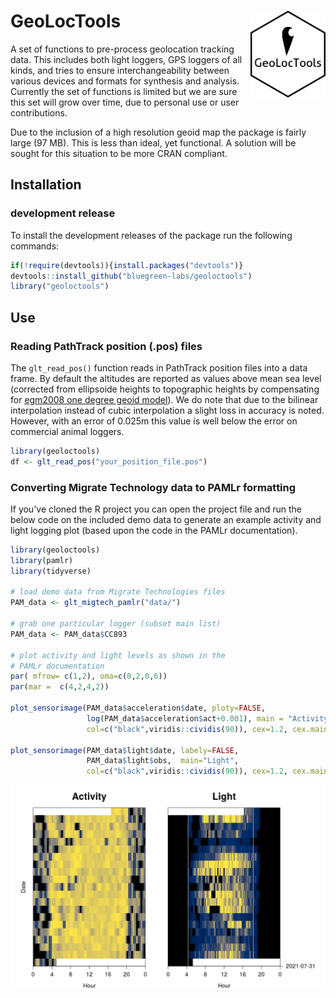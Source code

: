 # GeoLocTools <img src='logo.png' align="right" height="138.5" />

A set of functions to pre-process geolocation tracking data. This includes 
both light loggers, GPS loggers of all kinds, and tries to ensure 
interchangeability between various devices and formats
for synthesis and analysis. Currently the set of functions is limited but we
are sure this set will grow over time, due to personal use or user
contributions.

Due to the inclusion of a high resolution geoid map the package is fairly large
(97 MB). This is less than ideal, yet functional. A solution will be sought for
this situation to be more CRAN compliant.

## Installation

### development release

To install the development releases of the package run the following
commands:

``` r
if(!require(devtools)){install.packages("devtools")}
devtools::install_github("bluegreen-labs/geoloctools")
library("geoloctools")
```

## Use

### Reading PathTrack position (.pos) files

The `glt_read_pos()` function reads in PathTrack position files into a
data frame. By default the altitudes are reported as values above mean sea
level (corrected from ellipsoide heights to topographic heights by
compensating for [egm2008 one degree geoid model](https://geographiclib.sourceforge.io/1.18/geoid.html)). We do note that due to
the bilinear interpolation instead of cubic interpolation a slight loss in
accuracy is noted. However, with an error of 0.025m this value is well below
the error on commercial animal loggers.

```r
library(geoloctools)
df <- glt_read_pos("your_position_file.pos")
```

### Converting Migrate Technology data to PAMLr formatting

If you've cloned the R project you can open the project file and run the below
code on the included demo data to generate an example activity and light logging
plot (based upon the code in the PAMLr documentation).

```r
library(geoloctools)
library(pamlr)
library(tidyverse)

# load demo data from Migrate Technologies files
PAM_data <- glt_migtech_pamlr("data/")

# grab one particular logger (subset main list)
PAM_data <- PAM_data$CC893

# plot activity and light levels as shown in the
# PAMLr documentation
par( mfrow= c(1,2), oma=c(0,2,0,6))
par(mar =  c(4,2,4,2))

plot_sensorimage(PAM_data$acceleration$date, ploty=FALSE,
                 log(PAM_data$acceleration$act+0.001), main = "Activity",
                 col=c("black",viridis::cividis(90)), cex=1.2, cex.main = 2)

plot_sensorimage(PAM_data$light$date, labely=FALSE,
                 PAM_data$light$obs,  main="Light",
                 col=c("black",viridis::cividis(90)), cex=1.2, cex.main = 2)
```

![](./sensor_image.png)
